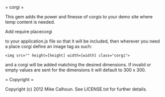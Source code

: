 = corgi =

This gem adds the power and finesse of corgis to your demo site where temp content is needed. 

Add 
	require placecorgi 

to your application.js file so that it will be included, then wherever you need a place corgi define an image tag as such: 

	<img src="" height=[height] width=[width] class="corgi"> 

and a corgi will be added matching the desired dimensions. If invalid or empty values are sent for the dimensions it will default to 300 x 300.

= Copyright =

Copyright (c) 2012 Mike Calhoun. See LICENSE.txt for
further details.

